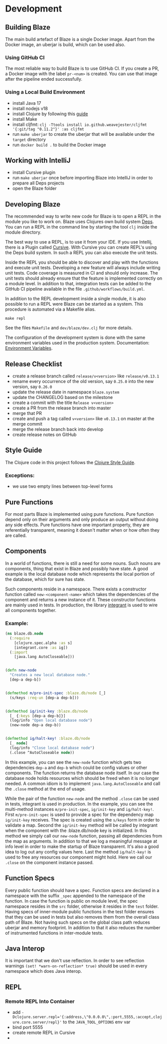 # Development

## Building Blaze

The main build artefact of Blaze is a single Docker image. Apart from the Docker image, an uberjar is build, which can be used also.

### Using GitHub CI

The most reliable way to build Blaze is to use GitHub CI. If you create a PR, a Docker image with the label `pr-<num>` is created. You can use that image after the pipeline ended successfully.   

### Using a Local Build Environment

* install Java 17
* install nodejs v18
* install Clojure by following this [guide](https://clojure.org/guides/install_clojure)
* install Make
* install cljfmt: `clj -Ttools install io.github.weavejester/cljfmt '{:git/tag "0.11.2"}' :as cljfmt`
* run `make uberjar` to create the uberjar that will be available under the `target` directory
* run `docker build .` to build the Docker image

## Working with IntelliJ

* install Cursive plugin
* run `make uberjar` once before importing Blaze into IntelliJ in order to prepare all Deps projects
* open the Blaze folder

## Developing Blaze

The recommended way to write new code for Blaze is to open a REPL in the module you like to work on. Blaze uses Clojures own build system [Deps](https://clojure.org/guides/deps_and_cli). You can run a REPL in the command line by starting the tool `clj` inside the module directory.

The best way to use a REPL, is to use it from your IDE. If you use Intellij, there is a Plugin called [Cursive](https://cursive-ide.com). With Cursive you can create REPL's using the Deps build system. In such a REPL you can also execute the unit tests.

Inside the REPL you should be able to discover and play with the functions and execute unit tests. Developing a new feature will always include writing unit tests. Code coverage is measured in CI and should only increase. The unit tests should already ensure that the feature is implemented correctly on a module level. In addition to that, integration tests can be added to the GitHub CI pipeline available in the file `.github/workflows/build.yml`.

In addition to the REPL development inside a single module, it is also possible to run a REPL were Blaze can be started as a system. This procedure is automated via a Makefile alias.

```make repl```

See the files `Makefile` and `dev/blaze/dev.clj` for more details.

The configuration of the development system is done with the same environment variables used in the production system.
Documentation: [Environment Variables](docs/deployment/environment-variables.md).

## Release Checklist

* create a release branch called `release/v<version>` like `release/v0.13.1`
* rename every occurrence of the old version, say `0.25.0` into the new version, say `0.26.0`
* update the release date in namespace `blaze.system`
* update the CHANGELOG based on the milestone
* create a commit with the title `Release v<version>`
* create a PR from the release branch into master
* merge that PR
* create and push a tag called `v<version>` like `v0.13.1` on master at the merge commit
* merge the release branch back into develop
* create release notes on GitHub

## Style Guide

The Clojure code in this project follows the [Clojure Style Guide][2].

### Exceptions:

* we use two empty lines between top-level forms

## Pure Functions

For most parts Blaze is implemented using pure functions. Pure function depend only on their arguments and only produce an output without doing any side effects. Pure functions have one important property, they are referentially transparent, meaning it doesn't matter when or how often they are called.

## Components

In a world of functions, there is still a need for some nouns. Such nouns are components, thing that exist in Blaze and possibly have state. A good example is the local database node which represents the local portion of the database, which for sure has state.

Such components reside in a namespace. There exists a constructor function called `new-<component-name>` which takes the dependencies of the component and returns a new instance of it. These constructor functions are mainly used in tests. In production, the library [integrant][1] is used to wire all components together.

### Example:

```clojure
(ns blaze.db.node
  (:require 
    [clojure.spec.alpha :as s]
    [integrant.core :as ig])
  (:import
    [java.lang AutoCloseable]))


(defn new-node
  "Creates a new local database node."
  [dep-a dep-b])


(defmethod m/pre-init-spec :blaze.db/node [_]
  (s/keys :req-un [dep-a dep-b]))


(defmethod ig/init-key :blaze.db/node
  [_ {:keys [dep-a dep-b]}]
  (log/info "Open local database node")
  (new-node dep-a dep-b))


(defmethod ig/halt-key! :blaze.db/node
  [_ node]
  (log/info "Close local database node")
  (.close ^AutoCloseable node))
```

In this example, you can see the `new-node` function which gets two dependencies `dep-a` and `dep-b` which could be config values or other components. The function returns the database node itself. In our case the database node holds resources which should be freed when it is no longer needed. A common idiom is to implement `java.lang.AutoCloseable` and call the `.close` method at the end of usage.

While the pair of the function `new-node` and the method `.close` can be used in tests, integrant is used in production. In the example, you can see the multi-method instances `m/pre-init-spec`, `ig/init-key` and `ig/halt-key!`. First `m/pre-init-spec` is used to provide a spec for the dependency map `ig/init-key` receives. The spec is created using the `s/keys` form in order to validate a map. Second the `ig/init-key` method will be called by integrant when the component with the :blaze.db/node key is initialized. In this method we simply call our `new-node` function, passing all dependencies from the map as arguments. In addition to that we log a meaningful message at info level in order to make the startup of Blaze transparent. It's also a good idea to log out any config values here. Last the method `ig/halt-key!` is used to free any resources our component might hold. Here we call our `.close` on the component instance passed.

## Function Specs

Every public function should have a spec. Function specs are declared in a namespace with the suffix `_spec` appended to the namespace of the function. In case the function is public on module level, the spec namespace resides in the `src` folder, otherwise it resides in the `test` folder. Having specs of inner-module public functions in the test folder ensures that they can be used in tests but also removes them from the overall class path of Blaze. Not having such specs on the global class path reduces uberjar and memory footprint. In addition to that it also reduces the number of instrumented functions in inter-module tests.

## Java Interop

It is important that we don't use reflection. In order to see reflection warnings ```(set! *warn-on-reflection* true)``` should be used in every namespace which does Java interop.

## REPL

### Remote REPL Into Container

* add `-Dclojure.server.repl='{:address,\"0.0.0.0\",:port,5555,:accept,clojure.core.server/repl}'` to the `JAVA_TOOL_OPTIONS` env var
* bind port 5555
* create remote REPL in Cursive
* 

[1]: <https://github.com/weavejester/integrant>
[2]: <https://github.com/bbatsov/clojure-style-guide>
